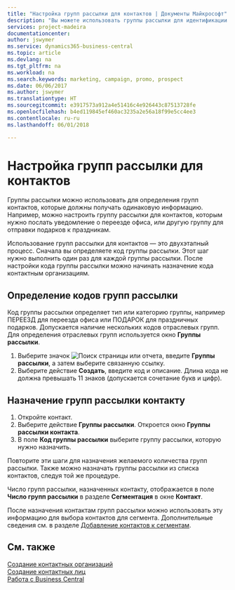 ```yaml
---
title: "Настройка групп рассылки для контактов | Документы Майкрософт"
description: "Вы можете использовать группы рассылки для идентификации групп контактов, которые должны получать одни и те же сведения, например в рамках маркетинговой кампании."
services: project-madeira
documentationcenter: 
author: jswymer
ms.service: dynamics365-business-central
ms.topic: article
ms.devlang: na
ms.tgt_pltfrm: na
ms.workload: na
ms.search.keywords: marketing, campaign, promo, prospect
ms.date: 06/06/2017
ms.author: jswymer
ms.translationtype: HT
ms.sourcegitcommit: e3917573a912a4e51416c4e926443c87513728fe
ms.openlocfilehash: b4ed119845ef460ac3235a2e56a18f99e5cc4ee3
ms.contentlocale: ru-ru
ms.lasthandoff: 06/01/2018

---
```

# <a name="set-up-mailing-groups-for-contacts"></a>Настройка групп рассылки для контактов
Группы рассылки можно использовать для определения групп контактов, которые должны получать одинаковую информацию. Например, можно настроить группу рассылки для контактов, которым нужно послать уведомление о переезде офиса, или другую группу для отправки подарков к праздникам.

Использование групп рассылки для контактов — это двухэтапный процесс. Сначала вы определяете код группы рассылки. Этот шаг нужно выполнить один раз для каждой группы рассылки. После настройки кода группы рассылки можно начинать назначение кода контактным организациям.

## <a name="to-define-mailing-group-codes"></a>Определение кодов групп рассылки
Код группы рассылки определяет тип или категорию группы, например ПЕРЕЕЗД для переезда офиса или ПОДАРОК для праздничных подарков. Допускается наличие нескольких кодов отраслевых групп. Для определения отраслевых групп используется окно **Группы рассылки**.

1. Выберите значок ![Поиск страницы или отчета](media/ui-search/search_small.png "Значок поиска страницы или отчета"), введите **Группы рассылки**, а затем выберите связанную ссылку.
2. Выберите действие **Создать**, введите код и описание. Длина кода не должна превышать 11 знаков (допускается сочетание букв и цифр).

## <a name="AssignMailGroupContact"></a> Назначение групп рассылки контакту
1. Откройте контакт.
2. Выберите действие **Группы рассылки**. Откроется окно **Группы рассылки контакта**.
3. В поле **Код группы рассылки** выберите группу рассылки, которую нужно назначить.

Повторите эти шаги для назначения желаемого количества групп рассылки. Также можно назначать группы рассылки из списка контактов, следуя той же процедуре.

Число групп рассылки, назначенных контакту, отображается в поле **Число групп рассылки** в разделе **Сегментация** в окне **Контакт**.

После назначения контактам групп рассылки можно использовать эту информацию для выбора контактов для сегмента. Дополнительные сведения см. в разделе [Добавление контактов к сегментам](marketing-add-contact-segment.md).

## <a name="see-also"></a>См. также
[Создание контактных организаций](marketing-create-contact-companies.md)  
[Создание контактных лиц](marketing-create-contact-persons.md)  
[Работа с Business Central](ui-work-product.md)


